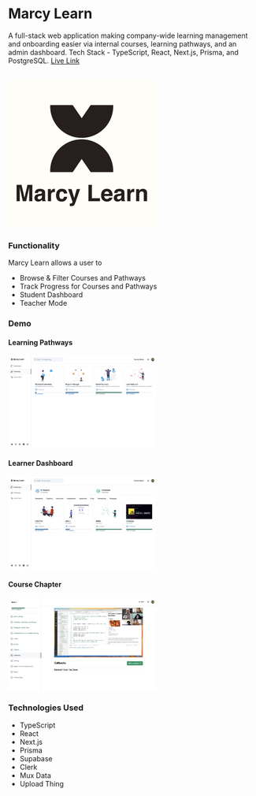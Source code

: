 # Marcy Learn

A full-stack web application making company-wide learning management and onboarding easier via internal courses, learning pathways, and an admin dashboard. Tech Stack - TypeScript, React, Next.js, Prisma, and PostgreSQL. [Live Link](https://bit.ly/marcy-learn)
<br/><br/>

<img src="./public/marcy-learn.jpg" alt="marcy-learn" width="300"><br/>

### Functionality

Marcy Learn allows a user to 
- Browse & Filter Courses and Pathways
- Track Progress for Courses and Pathways
- Student Dashboard 
- Teacher Mode

### Demo 

#### Learning Pathways
<img src="./public/pathways.png" alt="pathways" width="300"><br/>

#### Learner Dashboard 
<img src="./public/dashboard.png" alt="dashboard" width="300"><br/>

#### Course Chapter
<img src="./public/chapter.png" alt="chapter" width="300"><br/>

### Technologies Used
- TypeScript
- React
- Next.js
- Prisma
- Supabase
- Clerk
- Mux Data 
- Upload Thing 

